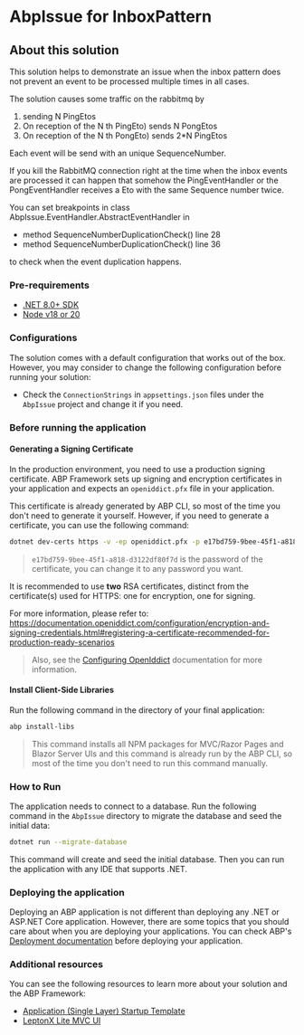 # AbpIssue for InboxPattern

## About this solution

This solution helps to demonstrate an issue when the inbox pattern does not prevent an event to be processed
multiple times in all cases.

The solution causes some traffic on the rabbitmq by

1) sending N PingEtos
2) On reception of the N th PingEto) sends N PongEtos
3) On reception of the N th PongEto) sends 2*N PingEtos

Each event will be send with an unique SequenceNumber.

If you kill the RabbitMQ connection right at the time when the inbox events are processed
it can happen that somehow the PingEventHandler or the PongEventHandler receives a Eto
with the same Sequence number twice.

You can set breakpoints in class AbpIssue.EventHandler.AbstractEventHandler in
- method SequenceNumberDuplicationCheck() line 28
- method SequenceNumberDuplicationCheck() line 36

to check when the event duplication happens.

### Pre-requirements

* [.NET 8.0+ SDK](https://dotnet.microsoft.com/download/dotnet)
* [Node v18 or 20](https://nodejs.org/en)

### Configurations

The solution comes with a default configuration that works out of the box. However, you may consider to change the following configuration before running your solution:

* Check the `ConnectionStrings` in `appsettings.json` files under the `AbpIssue` project and change it if you need.

### Before running the application

#### Generating a Signing Certificate

In the production environment, you need to use a production signing certificate. ABP Framework sets up signing and encryption certificates in your application and expects an `openiddict.pfx` file in your application.

This certificate is already generated by ABP CLI, so most of the time you don't need to generate it yourself. However, if you need to generate a certificate, you can use the following command:

```bash
dotnet dev-certs https -v -ep openiddict.pfx -p e17bd759-9bee-45f1-a818-d3122df80f7d
```

> `e17bd759-9bee-45f1-a818-d3122df80f7d` is the password of the certificate, you can change it to any password you want.

It is recommended to use **two** RSA certificates, distinct from the certificate(s) used for HTTPS: one for encryption, one for signing.

For more information, please refer to: https://documentation.openiddict.com/configuration/encryption-and-signing-credentials.html#registering-a-certificate-recommended-for-production-ready-scenarios

> Also, see the [Configuring OpenIddict](https://docs.abp.io/en/abp/latest/Deployment/Configuring-OpenIddict#production-environment) documentation for more information.

#### Install Client-Side Libraries

Run the following command in the directory of your final application:

```bash
abp install-libs
```

> This command installs all NPM packages for MVC/Razor Pages and Blazor Server UIs and this command is already run by the ABP CLI, so most of the time you don't need to run this command manually.

### How to Run

The application needs to connect to a database. Run the following command in the `AbpIssue` directory to migrate the database and seed the initial data:

````bash
dotnet run --migrate-database
````

This command will create and seed the initial database. Then you can run the application with any IDE that supports .NET.

### Deploying the application

Deploying an ABP application is not different than deploying any .NET or ASP.NET Core application. However, there are some topics that you should care about when you are deploying your applications. You can check ABP's [Deployment documentation](https://docs.abp.io/en/abp/latest/Deployment/Index) before deploying your application.

### Additional resources

You can see the following resources to learn more about your solution and the ABP Framework:

* [Application (Single Layer) Startup Template](https://docs.abp.io/en/abp/latest/Startup-Templates/Application-Single-Layer)
* [LeptonX Lite MVC UI](https://docs.abp.io/en/abp/latest/Themes/LeptonXLite/AspNetCore)
